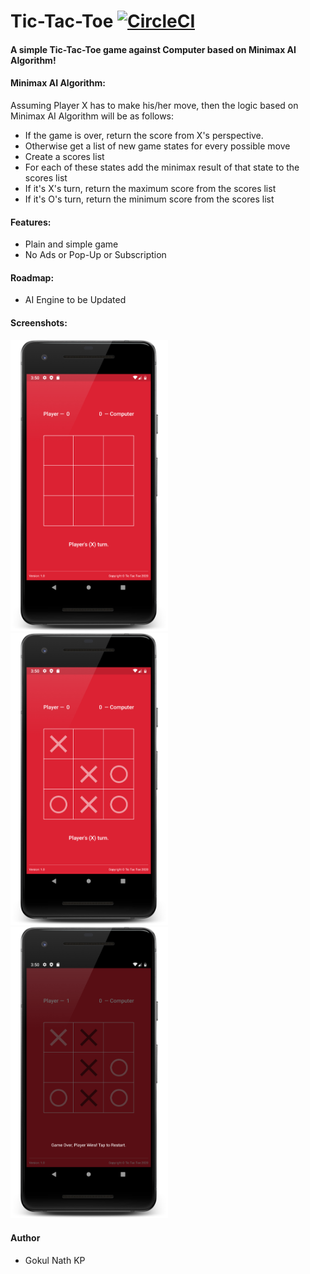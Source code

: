 # Tic-Tac-Toe [![CircleCI](https://circleci.com/gh/gokulnathperiasamy/TicTacToe/tree/master.svg?style=shield)](https://circleci.com/gh/gokulnathperiasamy/TicTacToe/tree/master.svg?style=shield)

#### A simple Tic-Tac-Toe game against Computer based on Minimax AI Algorithm!

#### Minimax AI Algorithm:

Assuming Player X has to make his/her move, then the logic based on Minimax AI Algorithm will be as follows:

- If the game is over, return the score from X's perspective.
- Otherwise get a list of new game states for every possible move
- Create a scores list
- For each of these states add the minimax result of that state to the scores list
- If it's X's turn, return the maximum score from the scores list
- If it's O's turn, return the minimum score from the scores list

#### Features:

- Plain and simple game
- No Ads or Pop-Up or Subscription

#### Roadmap:

- AI Engine to be Updated

#### Screenshots:

<img src="play/Img_01.png" width="50%" height="50%">
<img src="play/Img_02.png" width="50%" height="50%">
<img src="play/Img_03.png" width="50%" height="50%">

#### Author

- Gokul Nath KP
